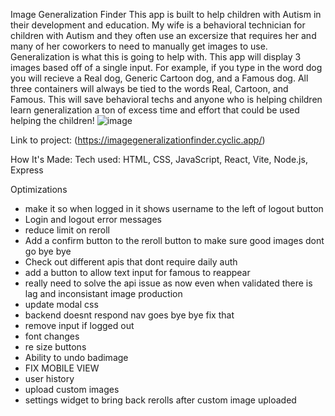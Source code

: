 Image Generalization Finder
This app is built to help children with Autism in their development and education. My wife is a behavioral technician for children with Autism and they often use an excersize that requires her and many of her coworkers to need to manually get images to use. Generalization is what this is going to help with. This app will display 3 images based off of a single input. For example, if you type in the word dog you will recieve a Real dog, Generic Cartoon dog, and a Famous dog. All three containers will always be tied to the words Real, Cartoon, and Famous. This will save behavioral techs and anyone who is helping children learn generalization a ton of excess time and effort that could be used helping the children!
![image](https://cdn.discordapp.com/attachments/735946723016442008/1055775070938726400/image.png)

Link to project: (https://imagegeneralizationfinder.cyclic.app/)

How It's Made:
Tech used: HTML, CSS, JavaScript, React, Vite, Node.js, Express

Optimizations
<ul>
<li> make it so when logged in it shows username to the left of logout button </li>
<li>Login and logout error messages</li>
 <li> reduce limit on reroll </li>
<li>Add a confirm button to the reroll button to make sure good images dont go bye bye</li>
<li>Check out different apis that dont require daily auth</li>
 <li> add a button to allow text input for famous to reappear</li>
 <li> really need to solve the api issue as now even when validated there is lag and inconsistant image production </li>
 <li> update modal css</li>
 <li> backend doesnt respond nav goes bye bye fix that </li>
 <li> remove input if logged out </li>
 <li> font changes </li>
 <li> re size buttons </li>
 <li> Ability to undo badimage </li>
 <li> FIX MOBILE VIEW </li>
 
 <li>user history</li>
 <li>upload custom images</li>
 <li> settings widget to bring back rerolls after custom image uploaded </li>
 
</ul>


